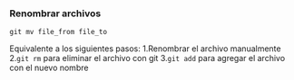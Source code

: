 ### Renombrar archivos

`git mv file_from file_to`


Equivalente a los siguientes pasos:
1.Renombrar el archivo manualmente
2.```git rm``` para eliminar el archivo con git
3.```git add``` para agregar el archivo con el nuevo nombre